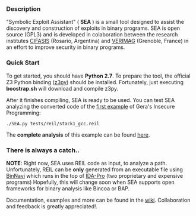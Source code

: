 ### Description

"Symbolic Exploit Assistant" ( **SEA** ) is a small tool designed to assist the discovery and construction of exploits in binary programs. SEA is open source (GPL3) and is developed in colaboration between the research institutes [CIFASIS](http://www.cifasis-conicet.gov.ar/) (Rosario, Argentina) and [VERIMAG](http://www-verimag.imag.fr) (Grenoble, France) in an effort to improve security in binary programs.

### Quick Start

To get started, you should have **Python 2.7**. To prepare the tool, the official Z3 Python binding ([z3py](http://research.microsoft.com/en-us/um/redmond/projects/z3/)) should be installed. Fortunately, just executing **boostrap.sh** will download and compile z3py.

After it finishes compiling, SEA is ready to be used. You can test SEA analyzing the converted code of the [first example](http://community.corest.com/~gera/InsecureProgramming/stack1.html) of Gera's Insecure Programming:

    ./SEA.py tests/reil/stack1_gcc.reil
    
The **complete analysis** of this example can be found [here](https://github.com/neuromancer/SEA/wiki/Warming-up-on-stack---1).

### There is always a catch..

**NOTE**: Right now, SEA uses REIL code as input, to analyze a path. Unfortunately, REIL can be **only** generated from an executable file using [BinNavi](http://www.zynamics.com/binnavi.html) which runs in the top of [IDA-Pro](https://www.hex-rays.com/products/ida/index.shtml) (two proprietary and expensive programs)
Hopefully, this will change soon when SEA supports open frameworks for binary analysis like Bincoa or BAP.

Documentation, examples and more can be found in the [wiki](https://github.com/neuromancer/SEA/wiki). Collaboration and feedback is greatly appreciated!.
